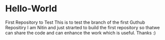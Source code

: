 # Hello-World
First Repository to Test 
This is to test the branch of the first Guthub Repositiry 
I am Nitin and just strarted to build the first repository so thatwe can share the code and can enhance the work which is useful. 
Thanks 
:)
